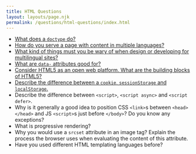 ```yaml
---
title: HTML Questions
layout: layouts/page.njk
permalink: /questions/html-questions/index.html
---
```


* [What does a `doctype` do?](../answers/Answers-To-HTML-Questions/1-What-does-a-doctype-do.md)
* [How do you serve a page with content in multiple languages?](../answers/Answers-To-HTML-Questions/2-How-do-you-serve-a-page-with-content-in-multiple-languages.md)
* [What kind of things must you be wary of when design or developing for multilingual sites?](../answers/Answers-To-HTML-Questions/3-What-kind-of-things-must-you-be-wary-of-when-design-or-developing-for-multilingual-sites.md)
* [What are `data-` attributes good for?](../answers/Answers-To-HTML-Questions/4-What-are-data-attributes-good-for.md)
* [Consider HTML5 as an open web platform. What are the building blocks of HTML5?](../answers/Answers-To-HTML-Questions/5-Consider-HTML5-as-an-open-web-platform-What-are-the-building-blocks-of-HTML5.md)
* [Describe the difference between a `cookie`, `sessionStorage` and `localStorage`.](../answers/Answers-To-HTML-Questions/6-Describe-the-difference-between-a-cookie-sessionStorage-and-localStorage.md)
* Describe the difference between `<script>`, `<script async>` and `<script defer>`.
* Why is it generally a good idea to position CSS `<link>`s between `<head></head>` and JS `<script>`s just before `</body>`? Do you know any exceptions?
* What is progressive rendering?
* Why you would use a `srcset` attribute in an image tag? Explain the process the browser uses when evaluating the content of this attribute.
* Have you used different HTML templating languages before?
